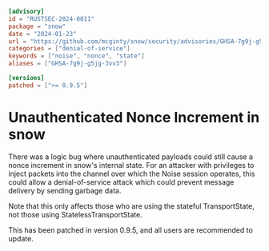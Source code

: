 ```toml
[advisory]
id = "RUSTSEC-2024-0011"
package = "snow"
date = "2024-01-23"
url = "https://github.com/mcginty/snow/security/advisories/GHSA-7g9j-g5jg-3vv3"
categories = ["denial-of-service"]
keywords = ["noise", "nonce", "state"]
aliases = ["GHSA-7g9j-g5jg-3vv3"]

[versions]
patched = [">= 0.9.5"]
```

# Unauthenticated Nonce Increment in snow

There was a logic bug where unauthenticated payloads could still cause a nonce
increment in snow's internal state. For an attacker with privileges to inject
packets into the channel over which the Noise session operates, this could
allow a denial-of-service attack which could prevent message delivery by
sending garbage data.

Note that this only affects those who are using the stateful TransportState,
not those using StatelessTransportState.

This has been patched in version 0.9.5, and all users are recommended to
update.


